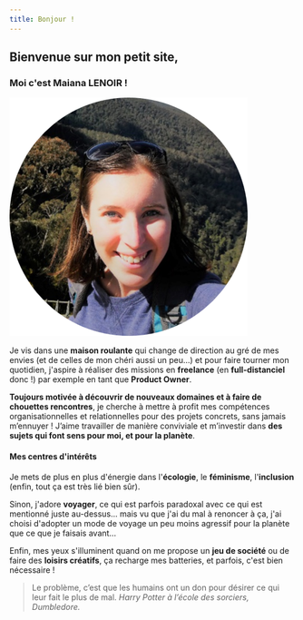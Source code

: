 ```yaml
---
title: Bonjour !
---
```

## Bienvenue sur mon petit site,

### Moi c'est Maiana LENOIR !
![Maiana LENOIR](https://github.com/Maiana8L/test-website-repo-3796/blob/main/images/Maiana%20-%20Photo%20CV%20cercle.png?raw=true)

Je vis dans une **maison roulante** qui change de direction au gré de mes envies (et de celles de mon chéri aussi un peu...) et pour faire tourner mon quotidien, j'aspire à réaliser des missions en **freelance** (en **full-distanciel** donc !) par exemple en tant que **Product Owner**.

**Toujours motivée à découvrir de nouveaux domaines et à faire de chouettes rencontres**, je cherche à mettre à profit mes compétences organisationnelles et relationnelles pour des projets concrets, sans jamais m’ennuyer ! J’aime travailler de manière conviviale et m’investir dans **des sujets qui font sens pour moi, et pour la planète**.


#### Mes centres d'intérêts
Je mets de plus en plus d'énergie dans l'**écologie**, le **féminisme**, l'**inclusion** (enfin, tout ça est très lié bien sûr).

Sinon, j'adore **voyager**, ce qui est parfois paradoxal avec ce qui est mentionné juste au-dessus... mais vu que j'ai du mal à renoncer à ça, j'ai choisi d'adopter un mode de voyage un peu moins agressif pour la planète que ce que je faisais avant...

Enfin, mes yeux s'illuminent quand on me propose un **jeu de société** ou de faire des **loisirs créatifs**, ça recharge mes batteries, et parfois, c'est bien nécessaire !

> Le problème, c’est que les humains ont un don pour désirer ce qui leur fait le plus de mal.
    _Harry Potter à l’école des sorciers, Dumbledore._